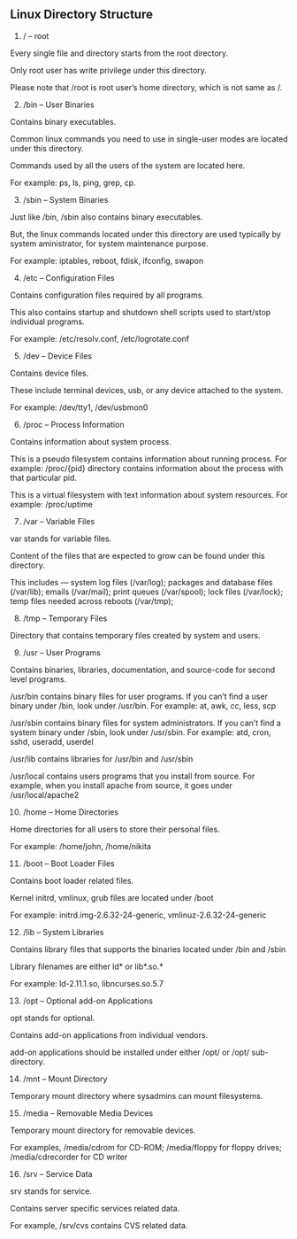 
## Linux Directory Structure

1. / – root

Every single file and directory starts from the root directory.

Only root user has write privilege under this directory.

Please note that /root is root user’s home directory, which is not same as /.

2. /bin – User Binaries

Contains binary executables.

Common linux commands you need to use in single-user modes are located under this directory.

Commands used by all the users of the system are located here.

For example: ps, ls, ping, grep, cp.

3. /sbin – System Binaries

Just like /bin, /sbin also contains binary executables.

But, the linux commands located under this directory are used typically by system aministrator, for system maintenance purpose.

For example: iptables, reboot, fdisk, ifconfig, swapon

4. /etc – Configuration Files

Contains configuration files required by all programs.

This also contains startup and shutdown shell scripts used to start/stop individual programs.

For example: /etc/resolv.conf, /etc/logrotate.conf

5. /dev – Device Files

Contains device files.

These include terminal devices, usb, or any device attached to the system.

For example: /dev/tty1, /dev/usbmon0

6. /proc – Process Information

Contains information about system process.

This is a pseudo filesystem contains information about running process. For example: /proc/{pid} directory contains information about the process with that particular pid.

This is a virtual filesystem with text information about system resources. For example: /proc/uptime

7. /var – Variable Files

var stands for variable files.

Content of the files that are expected to grow can be found under this directory.

This includes — system log files (/var/log); packages and database files (/var/lib); emails (/var/mail); print queues (/var/spool); lock files (/var/lock); temp files needed across reboots (/var/tmp);

8. /tmp – Temporary Files

Directory that contains temporary files created by system and users.

9. /usr – User Programs

Contains binaries, libraries, documentation, and source-code for second level programs.

/usr/bin contains binary files for user programs. If you can’t find a user binary under /bin, look under /usr/bin. For example: at, awk, cc, less, scp

/usr/sbin contains binary files for system administrators. If you can’t find a system binary under /sbin, look under /usr/sbin. For example: atd, cron, sshd, useradd, userdel

/usr/lib contains libraries for /usr/bin and /usr/sbin

/usr/local contains users programs that you install from source. For example, when you install apache from source, it goes under /usr/local/apache2

10. /home – Home Directories

Home directories for all users to store their personal files.

For example: /home/john, /home/nikita

11. /boot – Boot Loader Files

Contains boot loader related files.

Kernel initrd, vmlinux, grub files are located under /boot

For example: initrd.img-2.6.32-24-generic, vmlinuz-2.6.32-24-generic

12. /lib – System Libraries

Contains library files that supports the binaries located under /bin and /sbin

Library filenames are either ld* or lib*.so.*

For example: ld-2.11.1.so, libncurses.so.5.7

13. /opt – Optional add-on Applications

opt stands for optional.

Contains add-on applications from individual vendors.

add-on applications should be installed under either /opt/ or /opt/ sub-directory.

14. /mnt – Mount Directory

Temporary mount directory where sysadmins can mount filesystems.

15. /media – Removable Media Devices

Temporary mount directory for removable devices.

For examples, /media/cdrom for CD-ROM; /media/floppy for floppy drives; /media/cdrecorder for CD writer

16. /srv – Service Data

srv stands for service.

Contains server specific services related data.

For example, /srv/cvs contains CVS related data.



